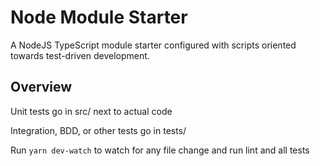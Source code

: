 # Node Module Starter

A NodeJS TypeScript module starter configured with scripts oriented towards test-driven development.

## Overview

Unit tests go in src/ next to actual code

Integration, BDD, or other tests go in tests/

Run `yarn dev-watch` to watch for any file change and run lint and all tests
